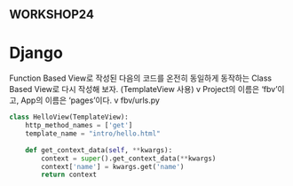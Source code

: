 ## WORKSHOP24

# Django

Function Based View로 작성된 다음의 코드를 온전히 동일하게 동작하는 Class Based
View로 다시 작성해 보자. (TemplateView 사용)
v Project의 이름은 ‘fbv’이고, App의 이름은 ‘pages’이다.
v fbv/urls.py

```python
class HelloView(TemplateView):
    http_method_names = ['get']
    template_name = "intro/hello.html"
    
    def get_context_data(self, **kwargs):
        context = super().get_context_data(**kwargs)
        context['name'] = kwargs.get('name')
        return context
```

